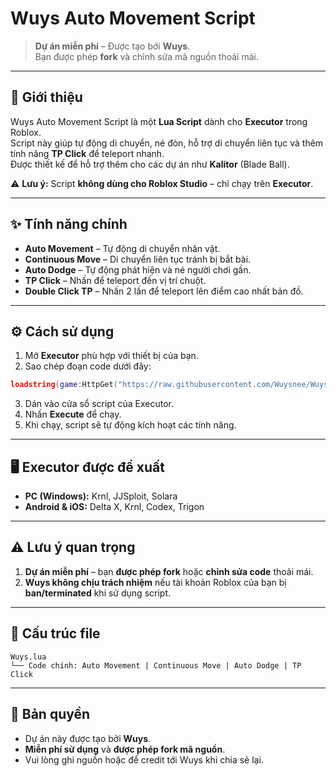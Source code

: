 # Wuys Auto Movement Script

> **Dự án miễn phí** – Được tạo bởi **Wuys**.  
> Bạn được phép **fork** và chỉnh sửa mã nguồn thoải mái.

---

## 📝 Giới thiệu  
Wuys Auto Movement Script là một **Lua Script** dành cho **Executor** trong Roblox.  
Script này giúp tự động di chuyển, né đòn, hỗ trợ di chuyển liên tục và thêm tính năng **TP Click** để teleport nhanh.  
Được thiết kế để hỗ trợ thêm cho các dự án như **Kalitor** (Blade Ball).

⚠️ **Lưu ý:** Script **không dùng cho Roblox Studio** – chỉ chạy trên **Executor**.

---

## ✨ Tính năng chính  
- **Auto Movement** – Tự động di chuyển nhân vật.  
- **Continuous Move** – Di chuyển liên tục tránh bị bắt bài.  
- **Auto Dodge** – Tự động phát hiện và né người chơi gần.  
- **TP Click** – Nhấn để teleport đến vị trí chuột.  
- **Double Click TP** – Nhấn 2 lần để teleport lên điểm cao nhất bản đồ.  

---

## ⚙️ Cách sử dụng  
1. Mở **Executor** phù hợp với thiết bị của bạn.  
2. Sao chép đoạn code dưới đây:  

```lua
loadstring(game:HttpGet("https://raw.githubusercontent.com/Wuysnee/WuysAutoMove/main/Wuys.lua"))()
```

3. Dán vào cửa sổ script của Executor.  
4. Nhấn **Execute** để chạy.  
5. Khi chạy, script sẽ tự động kích hoạt các tính năng.  

---

## 🖥️ Executor được đề xuất  
- **PC (Windows):** Krnl, JJSploit, Solara  
- **Android & iOS:** Delta X, Krnl, Codex, Trigon  

---

## ⚠️ Lưu ý quan trọng  
1. **Dự án miễn phí** – bạn **được phép fork** hoặc **chỉnh sửa code** thoải mái.  
2. **Wuys không chịu trách nhiệm** nếu tài khoản Roblox của bạn bị **ban/terminated** khi sử dụng script.  

---

## 📂 Cấu trúc file  
```
Wuys.lua
└── Code chính: Auto Movement | Continuous Move | Auto Dodge | TP Click
```

---

## 📝 Bản quyền  
- Dự án này được tạo bởi **Wuys**.  
- **Miễn phí sử dụng** và **được phép fork mã nguồn**.  
- Vui lòng ghi nguồn hoặc để credit tới Wuys khi chia sẻ lại.

